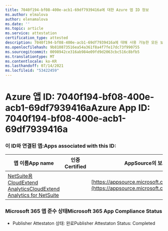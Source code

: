 ```yaml
---
title: 7040f194-bf08-400e-acb1-69df7939416a에 대한 Azure 앱 ID 정보
ms.author: elmalova
author: elenamalova
ms.date: ''
ms.topic: article
ms.service: attestation
certification_type: attested
description: 7040f194-bf08-400e-acb1-69df7939416a에 대해 사용 가능한 모든 보안 및 규정 준수 정보입니다.
ms.openlocfilehash: 9b810873516ea54a361f8a4f7fe17dc73f990755
ms.sourcegitcommit: 0098942ce316ab984e09fd9d2063cbc516c8bfb5
ms.translationtype: MT
ms.contentlocale: ko-KR
ms.lasthandoff: 07/14/2021
ms.locfileid: "53422459"
---
```

# <a name="azure-app-id-7040f194-bf08-400e-acb1-69df7939416a"></a><span data-ttu-id="a6583-103">Azure 앱 ID: 7040f194-bf08-400e-acb1-69df7939416a</span><span class="sxs-lookup"><span data-stu-id="a6583-103">Azure App ID: 7040f194-bf08-400e-acb1-69df7939416a</span></span>


### <a name="apps-associated-with-this-id"></a><span data-ttu-id="a6583-104">이 ID와 연결된 앱:</span><span class="sxs-lookup"><span data-stu-id="a6583-104">Apps associated with this ID:</span></span>
| <span data-ttu-id="a6583-105">**앱 이름**</span><span class="sxs-lookup"><span data-stu-id="a6583-105">**App name**</span></span> | <span data-ttu-id="a6583-106">**인증**</span><span class="sxs-lookup"><span data-stu-id="a6583-106">**Certified**</span></span> | <span data-ttu-id="a6583-107">**AppSource의 보기**</span><span class="sxs-lookup"><span data-stu-id="a6583-107">**View in AppSource**</span></span> |
|-|-|-|
| [<span data-ttu-id="a6583-108">NetSuite용 CloudExtend Analytics</span><span class="sxs-lookup"><span data-stu-id="a6583-108">CloudExtend Analytics for NetSuite</span></span>](https://docs.microsoft.com/en-us/microsoft-365-app-certification/forward/WA200002784) |  | [https://appsource.microsoft.com/product/office/WA200002784](https://appsource.microsoft.com/product/office/WA200002784) |

### <a name="microsoft-365-app-compliance-status"></a><span data-ttu-id="a6583-109">Microsoft 365 앱 준수 상태</span><span class="sxs-lookup"><span data-stu-id="a6583-109">Microsoft 365 App Compliance Status</span></span>
- <span data-ttu-id="a6583-110">Publisher Attestaton 상태: 완료</span><span class="sxs-lookup"><span data-stu-id="a6583-110">Publisher Attestaton Status: Completed</span></span>

